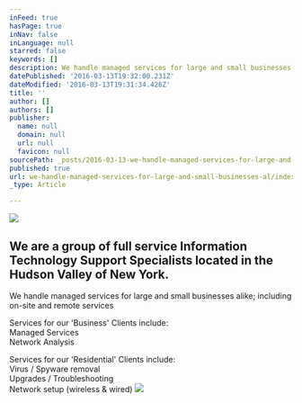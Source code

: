 ```yaml
---
inFeed: true
hasPage: true
inNav: false
inLanguage: null
starred: false
keywords: []
description: We handle managed services for large and small businesses alike; including on-site and remote services
datePublished: '2016-03-13T19:32:00.231Z'
dateModified: '2016-03-13T19:31:34.426Z'
title: ''
author: []
authors: []
publisher:
  name: null
  domain: null
  url: null
  favicon: null
sourcePath: _posts/2016-03-13-we-handle-managed-services-for-large-and-small-businesses-al.md
published: true
url: we-handle-managed-services-for-large-and-small-businesses-al/index.html
_type: Article

---
```

![](https://the-grid-user-content.s3-us-west-2.amazonaws.com/90facc44-14ac-44e3-9493-a4672d3d4897.png)

## We are a group of full service Information Technology Support Specialists located in the Hudson Valley of New York.

We handle managed services for large and small businesses alike; including on-site and remote services

Services for our 'Business' Clients include:  
Managed Services  
Network Analysis

Services for our 'Residential' Clients include:  
Virus / Spyware removal  
Upgrades / Troubleshooting  
Network setup (wireless & wired)
![](https://the-grid-user-content.s3-us-west-2.amazonaws.com/8f87c2c3-5331-4673-bf88-b5df4c61cde8.png)